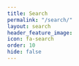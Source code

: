 ```yaml
---
title: Search
permalink: "/search/"
layout: search
header_feature_image: 
icon: fa-search
order: 10
hide: false
---
```


